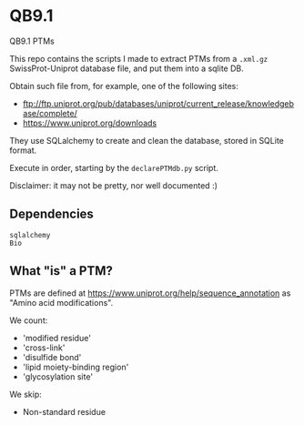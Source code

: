 # QB9.1

QB9.1 PTMs

This repo contains the scripts I made to extract PTMs from a `.xml.gz` SwissProt-Uniprot database file, and put them into a sqlite DB.

Obtain such file from, for example, one of the following sites:

* ftp://ftp.uniprot.org/pub/databases/uniprot/current_release/knowledgebase/complete/
* https://www.uniprot.org/downloads

They use SQLalchemy to create and clean the database, stored in SQLite format.

Execute in order, starting by the `declarePTMdb.py` script.

Disclaimer: it may not be pretty, nor well documented :)

## Dependencies

    sqlalchemy
    Bio

## What "is" a PTM?

PTMs are defined at https://www.uniprot.org/help/sequence_annotation as "Amino acid modifications".

We count:

* 'modified residue'
* 'cross-link'
* 'disulfide bond'
* 'lipid moiety-binding region'
* 'glycosylation site'

We skip:

* Non-standard residue
